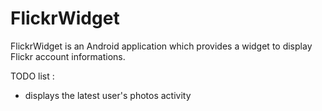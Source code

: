 FlickrWidget
============

FlickrWidget is an Android application which provides a widget to display Flickr account informations.

TODO list :
* displays the latest user's photos activity
